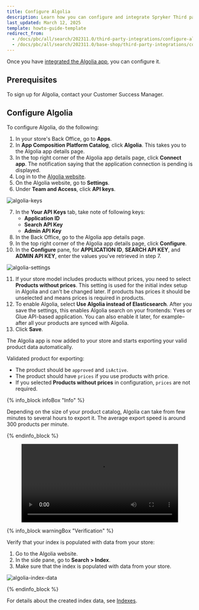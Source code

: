 ```yaml
---
title: Configure Algolia
description: Learn how you can configure and integrate Spryker Third party Algolia in to your Spryker based projects.
last_updated: March 12, 2025
template: howto-guide-template
redirect_from:
  - /docs/pbc/all/search/202311.0/third-party-integrations/configure-algolia.html
  - /docs/pbc/all/search/202311.0/base-shop/third-party-integrations/configure-algolia.html
---
```

Once you have [integrated the Algolia app](/docs/pbc/all/search/{{page.version}}/base-shop/third-party-integrations/algolia/integrate-algolia.html), you can configure it.

## Prerequisites

To sign up for Algolia, contact your Customer Success Manager.

## Configure Algolia

To configure Algolia, do the following:

1. In your store's Back Office, go to **Apps**.
2. In **App Composition Platform Catalog**, click **Algolia**. This takes you to the Algolia app details page.
3. In the top right corner of the Algolia app details page, click **Connect app**. The notification saying that the application connection is pending is displayed.
4. Log in to the [Algolia website](https://www.algolia.com).
5. On the Algolia website, go to **Settings**.
6. Under **Team and Access**, click **API keys**.

![algolia-keys](https://spryker.s3.eu-central-1.amazonaws.com/docs/pbc/all/search/algolia/integrate-algolia/algolia-keys.png)

7. In the **Your API Keys** tab, take note of following keys:
    - **Application ID**
    - **Search API Key**
    - **Admin API Key**
8. In the Back Office, go to the Algolia app details page.
9. In the top right corner of the Algolia app details page, click **Configure**.
10. In the **Configure** pane, for **APPLICATION ID**, **SEARCH API KEY**, and **ADMIN API KEY**, enter the values you've retrieved in step 7.

![algolia-settings](https://spryker.s3.eu-central-1.amazonaws.com/docs/pbc/all/search/algolia/integrate-algolia/algolia-settings.png)

11. If your store model includes products without prices, you need to select **Products without prices**.
  This setting is used for the initial index setup in Algolia and can't be changed later.
  If products has prices it should be unselected and means prices is required in products.
12. To enable Algolia, select **Use Algolia instead of Elasticsearch**.
  After you save the settings, this enables Algolia search on your frontends: Yves or Glue API-based application. You can also enable it later, for example–after all your products are synced with Algolia.
13. Click **Save**.

The Algolia app is now added to your store and starts exporting your valid product data automatically.

Validated product for exporting:
- The product should be `approved` and `isActive`.
- The product should have `prices` if you use products with price.
- If you selected **Products without prices** in configuration, `prices` are not required.

{% info_block infoBox "Info" %}

Depending on the size of your product catalog, Algolia can take from few minutes to several hours to export it. The average export speed is around 300 products per minute.

{% endinfo_block %}

<figure class="video_container">
    <video width="100%" height="auto" controls>
    <source src="https://spryker.s3.eu-central-1.amazonaws.com/docs/pbc/all/search/algolia/integrate-algolia/algolia-integration.mp4" type="video/mp4">
  </video>
</figure>


{% info_block warningBox "Verification" %}

Verify that your index is populated with data from your store:
1. Go to the Algolia website.
2. In the side pane, go to **Search&nbsp;<span aria-label="and then">></span> Index**.
3. Make sure that the index is populated with data from your store.

![algolia-index-data](https://spryker.s3.eu-central-1.amazonaws.com/docs/pbc/all/search/algolia/integrate-algolia/algolia-index-data.png)

{% endinfo_block %}

For details about the created index data, see [Indexes](/docs/pbc/all/search/{{page.version}}/base-shop/third-party-integrations/algolia/algolia.html#indexes).

